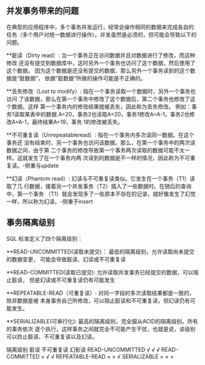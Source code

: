 
## 并发事务带来的问题

在典型的应用程序中，多个事务并发运行，经常会操作相同的数据来完成各自的
任务（多个用户对统一数据进行操作）。并发虽然是必须的，但可能会导致以下的问题。

**脏读（Dirty read）: 当一个事务正在访问数据并且对数据进行了修改，而这种修改
还没有提交到数据库中，这时另外一个事务也访问了这个数据，然后使用了这个数据。
因为这个数据是还没有提交的数据，那么另外一个事务读到的这个数据是“脏数据”，
依据“脏数据”所做的操作可能是不正确的。

**丢失修改（Lost to modify）: 指在一个事务读取一个数据时，另外一个事务也访问
了该数据，那么在第一个事务中修改了这个数据后，第二个事务也修改了这个数据。这样
第一个事务内的修改结果就被丢失，因此称为丢失修改。	例如：事务1读取某表中的数据
A=20，事务2也读取A=20，事务1修改A=A-1，事务2也修改A=A-1，最终结果A=19，事务
1的修改被丢失。

**不可重复读（Unrepeatableread）: 指在一个事务内多次读同一数据。在这个事务还
没有结束时，另一个事务也访问该数据。那么，在第一个事务中的两次读数据之间，由于第
二个事务的修改导致第一个事务两次读取的数据可能不太一样。这就发生了在一个事务内两
次读到的数据是不一样的情况，因此称为不可重复读。-侧重与update

**幻读（Phantom read）: 幻读与不可重复读类似。它发生在一个事务（T1）读取了几
行数据，接着另一个并发事务（T2）插入了一些数据时。在随后的查询中，第一个事务
（T1）就会发现多了一些原本不存在的记录，就好像发生了幻觉一样，所以称为幻读。-侧重于insert

## 事务隔离级别

SQL 标准定义了四个隔离级别：

**READ-UNCOMMITTED(读取未提交)： 最低的隔离级别，允许读取尚未提交的数据变更，
可能会导致脏读、幻读或不可重复读

**READ-COMMITTED(读取已提交): 允许读取并发事务已经提交的数据，可以阻止脏读，
但是幻读或不可重复读仍有可能发生

**REPEATABLE-READ（可重复读）: 对同一字段的多次读取结果都是一致的，除非数据是被
本身事务自己所修改，可以阻止脏读和不可重复读，但幻读仍有可能发生。

**SERIALIZABLE(可串行化): 最高的隔离级别，完全服从ACID的隔离级别。所有的事务依次
逐个执行，这样事务之间就完全不可能产生干扰，也就是说，该级别可以防止脏读、不可重复读以及幻读。

隔离级别	             脏读	不可重复读	幻影读
READ-UNCOMMITTED	  √	       √	      √
READ-COMMITTED        ×	       √	      √
REPEATABLE-READ       ×	       ×	      √
SERIALIZABLE	      ×	       ×          ×